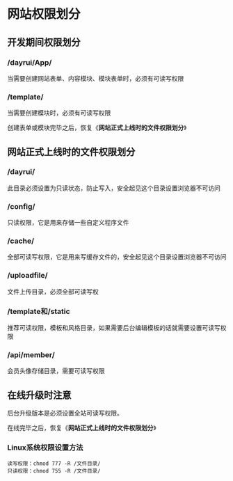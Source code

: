 # 网站权限划分

## 开发期间权限划分

### /dayrui/App/

当需要创建网站表单、内容模块、模块表单时，必须有可读写权限

### /template/

当需要创建模块时，必须有可读写权限

创建表单或模块完毕之后，恢复《**网站正式上线时的文件权限划分**》

## 网站正式上线时的文件权限划分

### /dayrui/

此目录必须设置为只读状态，防止写入，安全起见这个目录设置浏览器不可访问

### /config/

只读权限，它是用来存储一些自定义程序文件

### /cache/

全部可读写权限，它是用来写缓存文件的，安全起见这个目录设置浏览器不可访问

### /uploadfile/

文件上传目录，必须全部可读写权

### /template和/static

推荐可读权限，模板和风格目录，如果需要后台编辑模板的话就需要设置可读写权限

### /api/member/

会员头像存储目录，需要可读写权限

## 在线升级时注意

后台升级版本是必须设置全站可读写权限。

在线完毕之后，恢复《**网站正式上线时的文件权限划分**》

### Linux系统权限设置方法

```
读写权限：chmod 777 -R /文件目录/
只读权限：chmod 755 -R /文件目录/
```
